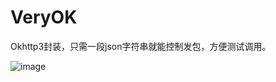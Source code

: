 # VeryOK

Okhttp3封装，只需一段json字符串就能控制发包，方便测试调用。

![image](https://user-images.githubusercontent.com/71825704/166252931-c20e142a-fe08-4ded-af9c-1cbe03efe125.png)

